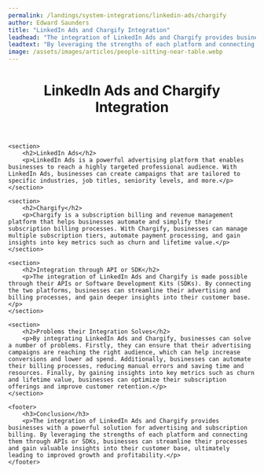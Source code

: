 ```yaml
---
permalink: /landings/system-integrations/linkedin-ads/chargify
author: Edward Saunders
title: "LinkedIn Ads and Chargify Integration"
leadhead: "The integration of LinkedIn Ads and Chargify provides businesses with a powerful solution for advertising and subscription billing"
leadtext: "By leveraging the strengths of each platform and connecting them through APIs or SDKs, businesses can streamline their processes and gain valuable insights into their customer base, ultimately leading to improved growth and profitability."
image: /assets/images/articles/people-sitting-near-table.webp
---
```

<div class="arttext">
	<header>
		<h1>LinkedIn Ads and Chargify Integration</h1>
	</header>

	<section>
		<h2>LinkedIn Ads</h2>
		<p>LinkedIn Ads is a powerful advertising platform that enables businesses to reach a highly targeted professional audience. With LinkedIn Ads, businesses can create campaigns that are tailored to specific industries, job titles, seniority levels, and more.</p>
	</section>

	<section>
		<h2>Chargify</h2>
		<p>Chargify is a subscription billing and revenue management platform that helps businesses automate and simplify their subscription billing processes. With Chargify, businesses can manage multiple subscription tiers, automate payment processing, and gain insights into key metrics such as churn and lifetime value.</p>
	</section>

	<section>
		<h2>Integration through API or SDK</h2>
		<p>The integration of LinkedIn Ads and Chargify is made possible through their APIs or Software Development Kits (SDKs). By connecting the two platforms, businesses can streamline their advertising and billing processes, and gain deeper insights into their customer base.</p>
	</section>

	<section>
		<h2>Problems their Integration Solves</h2>
		<p>By integrating LinkedIn Ads and Chargify, businesses can solve a number of problems. Firstly, they can ensure that their advertising campaigns are reaching the right audience, which can help increase conversions and lower ad spend. Additionally, businesses can automate their billing processes, reducing manual errors and saving time and resources. Finally, by gaining insights into key metrics such as churn and lifetime value, businesses can optimize their subscription offerings and improve customer retention.</p>
	</section>

	<footer>
		<h3>Conclusion</h3>
		<p>The integration of LinkedIn Ads and Chargify provides businesses with a powerful solution for advertising and subscription billing. By leveraging the strengths of each platform and connecting them through APIs or SDKs, businesses can streamline their processes and gain valuable insights into their customer base, ultimately leading to improved growth and profitability.</p>
	</footer>

</div>